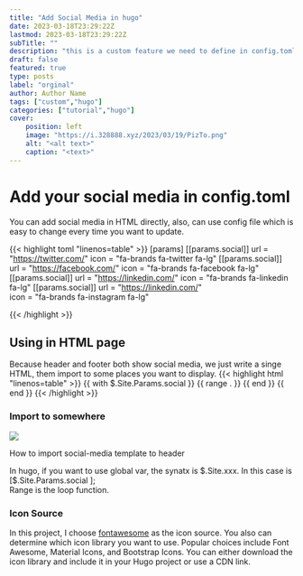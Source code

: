 ```yaml
---
title: "Add Social Media in hugo"
date: 2023-03-18T23:29:22Z
lastmod: 2023-03-18T23:29:22Z
subTitle: ""
description: "this is a custom feature we need to define in config.toml"
draft: false
featured: true
type: posts
label: "orginal"
author: Author Name
tags: ["custom","hugo"]
categories: ["tutorial","hugo"]
cover:
    position: left
    image: "https://i.328888.xyz/2023/03/19/PizTo.png"
    alt: "<alt text>"
    caption: "<text>"
---
```

# Add your social media in config.toml
You can add social media in HTML directly, also, can use config file which is easy to change every time you want to update.

{{< highlight toml "linenos=table" >}}
[params]
 [[params.social]]
      url   = "https://twitter.com/"
      icon  = "fa-brands fa-twitter fa-lg"
  [[params.social]]
      url   = "https://facebook.com/"
      icon  = "fa-brands fa-facebook fa-lg" 
  [[params.social]]
      url   = "https://linkedin.com/"
      icon  = "fa-brands fa-linkedin fa-lg"
  [[params.social]]
      url = "https://linkedin.com/"  
      icon = "fa-brands fa-instagram fa-lg" 

{{< /highlight >}}
## Using in HTML page
Because header and footer both show social media, we just write a singe HTML, them import to some places you want to display.
{{< highlight html "linenos=table" >}}
{{ with $.Site.Params.social }}
  {{ range . }}
    <a href="{{ .url }}">
      <i class="{{ .icon}}"></i>
    </a>
  {{ end }}
{{ end }}
{{< /highlight >}}



### Import to somewhere
<div class="polaroid">
    <a
         data-fancybox="gallery"
         data-src="https://i.328888.xyz/2023/03/19/M3qXF.png">
        <img src="https://i.328888.xyz/2023/03/19/M3qXF.png" />
    </a>
  <div class="container">
    <p>How to import social-media template to header </p>
  </div>
</div>
In hugo, if you want to use global var, the synatx is $.Site.xxx. In this case is [$.Site.Params.social ]; <br>
Range is the loop function.

### Icon Source
In this project, I choose [fontawesome](https://fontawesome.com/icons) as the icon source.
You also can determine which icon library you want to use. Popular choices include Font Awesome, Material Icons, and Bootstrap Icons. You can either download the icon library and include it in your Hugo project or use a CDN link.